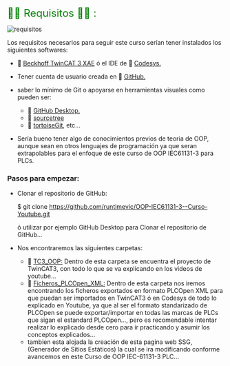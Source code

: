 <span style="color:green"><font size="5">
👨‍🎓 Requisitos 👩‍🎓 :
</font></span>

![requisitos](../imagenes/requisitos.png)

Los requisitos necesarios para seguir este curso serían tener instalados los siguientes softwares:

- 🔗 [Beckhoff TwinCAT 3 XAE](https://www.beckhoff.com/en-en/products/automation/twincat/texxxx-twincat-3-engineering/te1000.html) ó el IDE de 🔗 [Codesys.](https://store.codesys.com/de/)
- Tener cuenta de usuario creada en 🔗 [GitHub.](https://github.com/)
- saber lo mínimo de Git o apoyarse en herramientas visuales como pueden ser:

    - 🔗 [GitHub Desktop.](https://desktop.github.com/)
    - 🔗 [sourcetree](https://www.sourcetreeapp.com/)
    - 🔗 [tortoiseGit](https://tortoisegit.org/), etc...
- Sería bueno tener algo de conocimientos previos de teoria de OOP, aunque sean en otros lenguajes de programación ya que seran extrapolables para el enfoque de este curso de OOP IEC61131-3 para PLCs.

### Pasos para empezar:
- Clonar el repositorio de GitHub:
        
    $ git clone https://github.com/runtimevic/OOP-IEC61131-3--Curso-Youtube.git

    ó utilizar por ejemplo GitHub Desktop para Clonar el repositorio de GitHub...

- Nos encontraremos las siguientes carpetas:
    - 🔗 [TC3_OOP:](https://github.com/runtimevic/OOP-IEC61131-3--Curso-Youtube/tree/master/TC3_OOP) Dentro de esta carpeta se encuentra el proyecto de TwinCAT3, con todo lo que se va explicando en los videos de youtube...
    - 🔗 [Ficheros_PLCOpen_XML:](https://github.com/runtimevic/OOP-IEC61131-3--Curso-Youtube/tree/master/Ficheros_PLCOpen_XML) Dentro de esta carpeta nos iremos encontrando los ficheros exportados en formato PLCOpen XML para que puedan ser importados en TwinCAT3 ó en Codesys de todo lo explicado en Youtube, ya que al ser el formato standarizado de PLCOpen se puede exportar/importar en todas las marcas de PLCs que sigan el estandard PLCOpen..., pero es recomendable intentar realizar lo explicado desde cero para ir practicando y asumir los conceptos explicados...
    - tambien esta alojada la creación de esta pagina web SSG, (Generador de Sitios Estáticos) la cual se ira modificando conforme avancemos en este Curso de OOP IEC-61131-3 PLC...